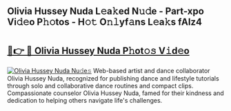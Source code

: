 ## Olivia Hussey Nuda L𝚎a𝚔ed N𝚞𝚍e - Part-xpo Vi𝚍𝚎o P𝚑𝚘tos - H𝚘𝚝 O𝚗𝚕yf𝚊ns L𝚎a𝚔s fAIz4

# <h2><a href="http://kf42axs.oniu.top/?m=Olivia+Hussey+Nuda">🔗👉 🔴 Olivia Hussey Nuda P𝚑ot𝚘𝚜 V𝚒d𝚎o</a></h2>

[![Olivia Hussey Nuda Nu𝚍e𝚜](https://i.imgur.com/0qMVB7G.gif)](http://kf42axs.oniu.top/?m=Olivia+Hussey+Nuda)
Web-based artist and dance collaborator Olivia Hussey Nuda, recognized for publishing dance and lifestyle tutorials through solo and collaborative dance routines and compact clips. Compassionate counselor Olivia Hussey Nuda, famed for their kindness and dedication to helping others navigate life's challenges.  
